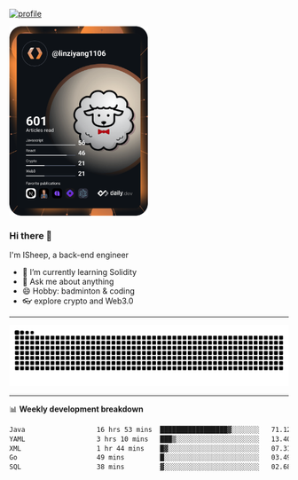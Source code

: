[![profile](https://user-images.githubusercontent.com/54968314/208005045-e4b42f3b-833d-4242-bfcc-e764865553a2.svg)](https://www.calligrapher.ai/)

<a href="https://app.daily.dev/linziyang1106"><img src="/devcard.png" width="250" alt="ISheep's Dev Card"/></a>

### Hi there 🐏

I'm ISheep, a back-end engineer

- 🔭 I’m currently learning Solidity
- 💬 Ask me about anything
- 😄 Hobby: badminton & coding
- 👓 explore crypto and Web3.0

-------

![](https://raw.githubusercontent.com/ISheepp/ISheepp/output/github-contribution-grid-snake.svg)

-------

📊 **Weekly development breakdown**
<!--START_SECTION:waka-->

```txt
Java                  16 hrs 53 mins  █████████████████▓░░░░░░░   71.12 %
YAML                  3 hrs 10 mins   ███▒░░░░░░░░░░░░░░░░░░░░░   13.40 %
XML                   1 hr 44 mins    █▓░░░░░░░░░░░░░░░░░░░░░░░   07.31 %
Go                    49 mins         █░░░░░░░░░░░░░░░░░░░░░░░░   03.49 %
SQL                   38 mins         ▓░░░░░░░░░░░░░░░░░░░░░░░░   02.68 %
```

<!--END_SECTION:waka-->
